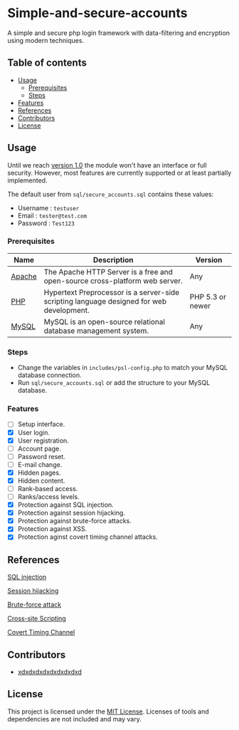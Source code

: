 # Simple-and-secure-accounts
A simple and secure php login framework with data-filtering and encryption using modern techniques.

## Table of contents
- [Usage](#usage)
    - [Prerequisites](#prerequisites)
    - [Steps](#steps)
- [Features](#features)
- [References](#references)
- [Contributors](#contributors)
- [License](#license)

## Usage
Until we reach [version 1.0](https://github.com/JasperDre/Simple-and-secure-accounts/milestones) the module won't have an interface or full security. However, most features are currently supported or at least partially implemented.

The default user from `sql/secure_accounts.sql` contains these values:
- Username	: `testuser`
- Email	: `tester@test.com`
- Password	: `Test123`

### Prerequisites
Name | Description | Version
------------ | ------------- | -------------
[Apache](https://www.apachefriends.org/index.html) | The Apache HTTP Server is a free and open-source cross-platform web server. | Any
[PHP](https://www.apachefriends.org/index.html) |  Hypertext Preprocessor is a server-side scripting language designed for web development. | PHP 5.3 or newer
[MySQL](https://www.apachefriends.org/index.html) | MySQL is an open-source relational database management system. | Any

### Steps
- Change the variables in `includes/psl-config.php` to match your MySQL database connection.
- Run `sql/secure_accounts.sql` or add the structure to your MySQL database.

### Features
- [ ] Setup interface.
- [x] User login.
- [x] User registration.
- [ ] Account page.
- [ ] Password reset.
- [ ] E-mail change.
- [x] Hidden pages.
- [x] Hidden content.
- [ ] Rank-based access.
- [ ] Ranks/access levels.
- [x] Protection against SQL injection.
- [x] Protection against session hijacking.
- [x] Protection against brute-force attacks.
- [x] Protection against XSS.
- [x] Protection aginst covert timing channel attacks.
    
## References
[SQL injection](https://www.w3schools.com/sql/sql_injection.asp)

[Session hijacking](https://www.owasp.org/index.php/Session_hijacking_attack)

[Brute-force attack](https://en.wikipedia.org/wiki/Brute-force_attack)

[Cross-site Scripting](https://www.owasp.org/index.php/Cross-site_Scripting_%28XSS%29)

[Covert Timing Channel](https://cwe.mitre.org/data/definitions/385.html)

## Contributors
- [xdxdxdxdxdxdxdxdxd](https://github.com/JasperDre/Simple-and-secure-accounts/issues?utf8=%E2%9C%93&q=author%3Axdxdxdxdxdxdxdxdxd)

## License
This project is licensed under the [MIT License](https://github.com/JasperDre/Simple-and-secure-accounts/blob/master/LICENSE.md).
Licenses of tools and dependencies are not included and may vary.
